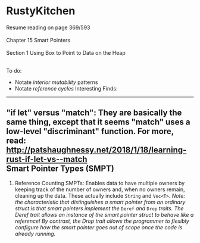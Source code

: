 # RustyKitchen

Resume reading on page 369/593
<br></br>
Chapter 15 Smart Pointers
<br></br>
Section 1 Using Box to Point to Data on the Heap
<br></br>

To do:
+ Notate *interior mutability* patterns
+ Notate *reference cycles*
Interesting Finds:
------------------
"if let" versus "match": They are basically the same thing, except 
that it seems "match" uses a low-level "discriminant" function. 
For more, read: http://patshaughnessy.net/2018/1/18/learning-rust-if-let-vs--match
<br />
Smart Pointer Types (SMPT)
-----------------------------
1) Reference Counting SMPTs: Enables data to have multiple owners by keeping track of the number of owners and, when no owners remain, cleaning up the data.
    These actually include `String` and `Vec<T>`. *Note: the characteristic that distinguishes a smart pointer from an ordinary struct is that smart pointers 
    implement the* `Deref` *and* `Drop` *traits. The Deref trait allows an instance of the smart pointer struct to behave like a reference! By contrast, the
    Drop trait allows the programmer to flexibly configure how the smart pointer goes out of scope once the code is already running.*

